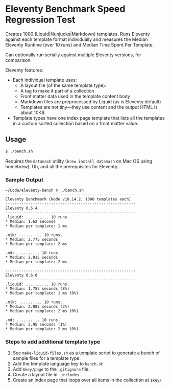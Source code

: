 # Eleventy Benchmark Speed Regression Test

Creates 1000 (Liquid|Nunjucks|Markdown) templates. Runs Eleventy against each template format individually and measures the Median Eleventy Runtime (over 10 runs) and Median Time Spent Per Template.

Can optionally run serially against multiple Eleventy versions, for comparison.

Eleventy features:
* Each individual template uses:
    - A layout file (of the same template type).
    - A tag to make it part of a collection
    - Front matter data used in the template content body
    - Markdown files are preprocessed by Liquid (as is Eleventy default)
    - Templates are not tiny—they use content and the output HTML is about 10KB.
* Template types have one index page template that lists all the templates in a custom sorted collection based on a front matter value.

## Usage

```sh
$ ./bench.sh
```

Requires the `datamash` utility (`brew install datamash` on Mac OS using homebrew). Uh, and all the prerequisites for Eleventy.

### Sample Output

```
~/Code/eleventy-bench ᐅ ./bench.sh
---------------------------------------------------------
Eleventy Benchmark (Node v10.14.2, 1000 templates each)
---------------------------------------------------------
Eleventy 0.5.4
---------------------------------------------------------
.liquid: .......... 10 runs.
* Median: 1.62 seconds
* Median per template: 1 ms

.njk: .......... 10 runs.
* Median: 2.775 seconds
* Median per template: 2 ms

.md: .......... 10 runs.
* Median: 2.915 seconds
* Median per template: 2 ms

---------------------------------------------------------
Eleventy 0.6.0
---------------------------------------------------------
.liquid: .......... 10 runs.
* Median: 1.755 seconds (8%)
* Median per template: 1 ms (0%)

.njk: .......... 10 runs.
* Median: 2.885 seconds (3%)
* Median per template: 2 ms (0%)

.md: .......... 10 runs.
* Median: 2.95 seconds (1%)
* Median per template: 2 ms (0%)
```

### Steps to add additional template type

1. See `make-liquid-files.sh` as a template script to generate a bunch of sample files for a template type.
2. Add the template language key to `bench.sh`
3. Add `$key/page` to the `.gitignore` file.
4. Create a layout file in `_includes`
5. Create an index page that loops over all items in the collection at `$key/`
